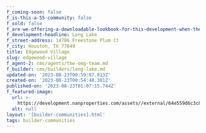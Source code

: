 ```yaml
---
f_coming-soon: false
f_is-this-a-55-community: false
f_sold: false
f_are-we-offering-a-downloadable-lookbook-for-this-development-when-they-submit-their-contact-info: false
f_development-headline: Long Lake
f_street-address: 14706 Freestone Plum Ct
f_city: Houston, TX 77049
title: Edgewood Village
slug: edgewood-village
f_agent-2: cms/agents/the-omg-team.md
f_builder: cms/builders/long-lake.md
updated-on: '2023-08-23T00:59:07.813Z'
created-on: '2023-08-23T00:54:48.381Z'
published-on: '2023-08-23T01:07:15.744Z'
f_featured-image:
  url: >-
    https://development.nanproperties.com/assets//external/64e559d6c3c8c335efc256e7_new-homes-community-edgewood-village.webp
  alt: null
layout: '[builder-communities].html'
tags: builder-communities
---
```



